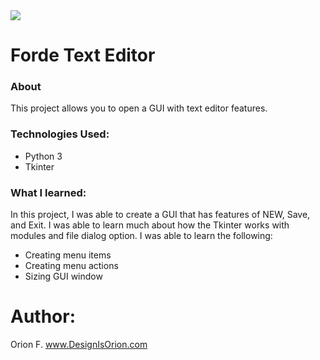 <img src = "https://designisorion.com/wp-content/uploads/2020/04/Forde-Text-Editor-980x551.png" />


# Forde Text Editor

### About 
This project allows you to open a GUI with text editor features.

### Technologies Used:
- Python 3
- Tkinter

### What I learned:
In this project, I was able to create a GUI that has features of NEW, Save, and Exit. I was able to learn much about how the Tkinter works with modules and file dialog option. I was able to learn the following:

- Creating menu items
- Creating menu actions
- Sizing GUI window


# Author: 
Orion F.
www.DesignIsOrion.com





